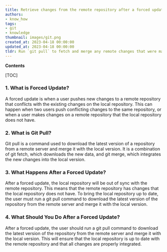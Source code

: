 ```yaml
---
title: Retrieve changes from the remote repository after a forced update using git
authors:
- know_how
tags:
- git
- knowledge
thumbnail: images/git.png
created_at: 2023-04-18 00:00:00
updated_at: 2023-04-18 00:00:00
tldr: Run `git pull` to fetch and merge any remote changes that were made after the forced update.
---
```


**Contents**

[TOC]

### 1. What is Forced Update?
A forced update is when a user pushes new changes to a remote repository that conflicts with the existing changes on the local repository. This can happen when two users push conflicting changes to the same repository, or when a user makes changes on a remote repository that the local repository does not have.

### 2. What is Git Pull?
Git pull is a command used to download the latest version of a repository from a remote server and merge it with the local version. It is a combination of git fetch, which downloads the new data, and git merge, which integrates the new changes into the local version.

### 3. What Happens After a Forced Update?
After a forced update, the local repository will be out of sync with the remote repository. This means that the remote repository has changes that the local repository does not have. To bring the local repository up to date, the user must run a git pull command to download the latest version of the repository from the remote server and merge it with the local version.

### 4. What Should You Do After a Forced Update?
After a forced update, the user should run a git pull command to download the latest version of the repository from the remote server and merge it with the local version. This will ensure that the local repository is up to date with the remote repository and that all changes are properly integrated.

